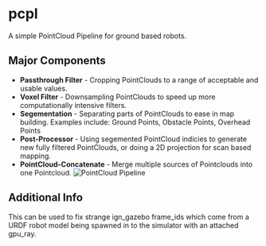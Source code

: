 # pcpl
A simple PointCloud Pipeline for ground based robots.

## Major Components

* **Passthrough Filter** - Cropping PointClouds to a range of acceptable and usable values.
* **Voxel Filter** - Downsampling PointClouds to speed up more computationally intensive filters.
* **Segementation** - Separating parts of PointClouds to ease in map building. Examples include: Ground Points, Obstacle Points, Overhead Points
* **Post-Processor** - Using segemented PointCloud indicies to generate new fully filtered PointClouds, or doing a 2D projection for scan based mapping.
* **PointCloud-Concatenate** - Merge multiple sources of Pointclouds into one Pointcloud.
![PointCloud Pipeline](doc/lidar_processor_architecture.png "PointCloud Pipeline")

## Additional Info

This can be used to fix strange ign_gazebo frame_ids which come from a URDF robot model being spawned in to the simulator with an attached gpu_ray.
